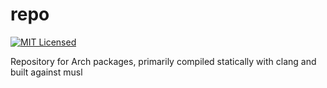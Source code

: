repo
======

[![MIT Licensed](https://img.shields.io/badge/license-MIT-green.svg)](https://tldrlegal.com/license/mit-license)

Repository for Arch packages, primarily compiled statically with clang and built against musl

